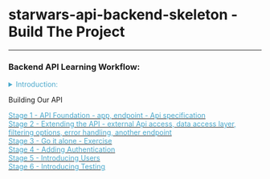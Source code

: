 
# starwars-api-backend-skeleton - Build The Project

---

### Backend API Learning Workflow:

<details>
<summary style="color:#4ba9cc">Introduction:</summary>

Welcome to the Star Wars backend api learning project. The project has a complete structure
ready for you to start learning the process of building this backend. Before we begin building the backend, 
let's take a look at the structure in more detail. 
<br/><br/>
Below is an image of the structure:

![](images/api-structure.png)

As you can see there are many folders, some of which are open and a bunch of files in the root.
<br/><br/>

Let's quickly go over the design of the api by looking at root files and the films folder.
<br/><br/>
The root files - all of which are empty except requirements.txt and the readme.md:

![](images/root-files.png)

* \_\_init__\.py - The root python initialisation file
* basehandler.py - Will contain the main function required for any packaging of the responses to API requests back 
* main.py - Will contain the main python/flask module for running the API
* openapi.yaml - Our APIs openAPI 3 definition document. This document will contain the specification for our API, all the rules for requests and responses  shall be defined 
here along with all the parameters and where those parameters go for both requests and responses. It shall also contain our security definitions as to the type of authentication we may use.
* readme.md - The main project readme file.
* requirements.txt - The only file with content contains the package list required to run the API. You should have already run the requirements.txt file directly after creating
your project virtual environment and selecting a python interpreter.
* starwars.py - This file will contain our APIs handling of calls to the Star Wars API at 'https://swapi.py4e.com/api/'
* utils.py - Will contain any utility classes or functions we made need.

<br/>
Now let's look at the typical API structure using films.

![](images/films-structure.png)

* v1 - this is used for versioning our API, v1=version1. At some point we may have a v2 folder, which contain the same files but with different code, a newer version. We can 
direct API requests to different versions, for example we may have v2 for characters but not for films, so we can direct all the character api requests to v2 of the character code.
__init__.py - the python initialisation package for this folder.
* data_access.py - Handles all the access to any data for films. Anything that touches our data and data source is defined in this file. 
>Note we do not touch data in the endpoints methods. Why would we do this, well if we change our datasource, we modify that in this file and not in the endpoints, thus our 
endpoints do not have to change if we change our data source. It's about separation to help keep our code design as straight forward and robust as possible.
* endpoints.py - Endpoints are the basis of our API calls and are linked to their relative functions via the openapi.yaml file. This file contains all the functions for our endpoints. The endpoint passes any requests for data to our data_access.py file which in turn passes any data to be returned to the client back to the endpoint. The endpoint then calls our basehandler which forwards the response back to the client through various other packages.
* The other files are all __ini__.py files for python initialisation.

<br/>
To get a feel for the flow of our API request and response check the simple data flow diagram below.

![](images/data-flow-1.png)

<br/>
Finally let's look at the folders auth, config, database and errors.

![](images/other-structure.png)
* auth - All the files for authentication and security for our API are here. 
* config - Any and all configuration such as database login details, security hashes used and anything else for configuration. This
* database - All the database handling is done here. We use two types of database in this project, MySQL a sequel server database and Redis a no-sql database.
* errors - This contains any error handling for the API.

That's it, so let's proceed to our build-1.md file under training-docs and get started.
<br/><br/>

Have Fun! :)

</details>

Building Our API

[<span style="color:#4ba9cc">Stage 1 - API Foundation - app, endpoint - Api specification</span>](stage-1.md)
<br/>
[<span style="color:#4ba9cc">Stage 2 - Extending the API - external Api access, data access layer, filtering options, error handling, another endpoint</span>](stage-2.md)
<br/>
[<span style="color:#4ba9cc">Stage 3 - Go it alone - Exercise</span>](stage-3.md)
<br/>
[<span style="color:#4ba9cc">Stage 4 - Adding Authentication</span>](stage-4.md)
<br/>
[<span style="color:#4ba9cc">Stage 5 - Introducing Users</span>](stage-5.md)
<br/>
[<span style="color:#4ba9cc">Stage 6 - Introducing Testing</span>](stage-6.md)
